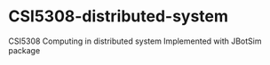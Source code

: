# CSI5308-distributed-system
CSI5308 Computing in distributed system
Implemented with JBotSim package
